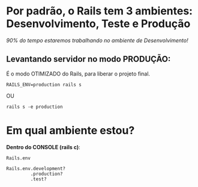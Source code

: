 # Por padrão, o Rails tem 3 ambientes: Desenvolvimento, Teste e Produção
*90% do tempo estaremos trabalhando no ambiente de Desenvolvimento!*

## Levantando servidor no modo PRODUÇÃO:
É o modo OTIMIZADO do Rails, para liberar o projeto final.

~~~
RAILS_ENV=production rails s
~~~
OU
~~~
rails s -e production
~~~
# Em qual ambiente estou?
**Dentro do CONSOLE (rails c)**:
~~~
Rails.env
~~~
~~~
Rails.env.development?
         .production?
         .test?
~~~
